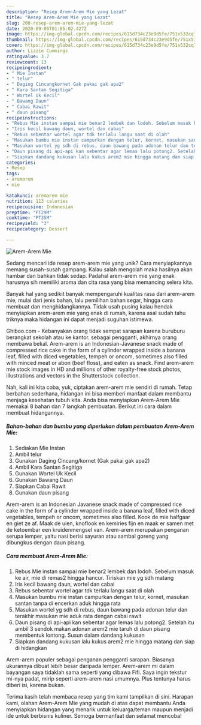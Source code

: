 ```yaml
---
description: "Resep Arem-Arem Mie yang Lezat"
title: "Resep Arem-Arem Mie yang Lezat"
slug: 200-resep-arem-arem-mie-yang-lezat
date: 2020-09-05T01:05:02.427Z
image: https://img-global.cpcdn.com/recipes/615d734c23e9d5fe/751x532cq70/arem-arem-mie-foto-resep-utama.jpg
thumbnail: https://img-global.cpcdn.com/recipes/615d734c23e9d5fe/751x532cq70/arem-arem-mie-foto-resep-utama.jpg
cover: https://img-global.cpcdn.com/recipes/615d734c23e9d5fe/751x532cq70/arem-arem-mie-foto-resep-utama.jpg
author: Lizzie Cummings
ratingvalue: 3.7
reviewcount: 13
recipeingredient:
- " Mie Instan"
- " telur"
- " Daging Cincangkornet Gak pakai gak apa2"
- " Kara Santan Segitiga"
- " Wortel Uk Kecil"
- " Bawang Daun"
- " Cabai Rawit"
- " daun pisang"
recipeinstructions:
- "Rebus Mie instan sampai mie benar2 lembek dan lodoh. Sebelum masuk ke air, mie di remas2 hingga hancur. Tiriskan mie yg sdh matang"
- "Iris kecil bawang daun, wortel dan cabai"
- "Rebus sebentar wortel agar tdk terlalu langu saat di olah"
- "Masukan bumbu mie instan campurkan dengan telur, kornet, masukan santan tanpa di encerkan aduk hingga rata"
- "Masukan wortel yg sdh di rebus, daun bawang pada adonan telur dan terakhir masukan mie aduk rata dengan cabai rawit"
- "Daun pisang di api-api kan sebentar agar lemas lalu potong2. Setelah itu ambil 3 sendok makan adonan arem2 mie taruh di daun pisang membentuk lontong. Susun dalam dandang kukusan"
- "Siapkan dandang kukusan lalu kukus arem2 mie hingga matang dan siap di hidangkan"
categories:
- Resep
tags:
- aremarem
- mie

katakunci: aremarem mie 
nutrition: 113 calories
recipecuisine: Indonesian
preptime: "PT29M"
cooktime: "PT35M"
recipeyield: "3"
recipecategory: Dessert

---
```



![Arem-Arem Mie](https://img-global.cpcdn.com/recipes/615d734c23e9d5fe/751x532cq70/arem-arem-mie-foto-resep-utama.jpg)

Sedang mencari ide resep arem-arem mie yang unik? Cara menyiapkannya memang susah-susah gampang. Kalau salah mengolah maka hasilnya akan hambar dan bahkan tidak sedap. Padahal arem-arem mie yang enak harusnya sih memiliki aroma dan cita rasa yang bisa memancing selera kita.

Banyak hal yang sedikit banyak mempengaruhi kualitas rasa dari arem-arem mie, mulai dari jenis bahan, lalu pemilihan bahan segar, hingga cara membuat dan menghidangkannya. Tidak usah pusing kalau hendak menyiapkan arem-arem mie yang enak di rumah, karena asal sudah tahu triknya maka hidangan ini dapat menjadi suguhan istimewa.

Ghiboo.com - Kebanyakan orang tidak sempat sarapan karena buruburu berangkat sekolah atau ke kantor. sebagai pengganti, akhirnya orang membawa bekal. Arem-arem is an Indonesian-Javanese snack made of compressed rice cake in the form of a cylinder wrapped inside a banana leaf, filled with diced vegetables, tempeh or oncom, sometimes also filled with minced meat or abon (beef floss), and eaten as snack. Find arem-arem mie stock images in HD and millions of other royalty-free stock photos, illustrations and vectors in the Shutterstock collection.


Nah, kali ini kita coba, yuk, ciptakan arem-arem mie sendiri di rumah. Tetap berbahan sederhana, hidangan ini bisa memberi manfaat dalam membantu menjaga kesehatan tubuh kita. Anda bisa menyiapkan Arem-Arem Mie memakai 8 bahan dan 7 langkah pembuatan. Berikut ini cara dalam membuat hidangannya.

<!--inarticleads1-->

##### Bahan-bahan dan bumbu yang diperlukan dalam pembuatan Arem-Arem Mie:

1. Sediakan  Mie Instan
1. Ambil  telur
1. Gunakan  Daging Cincang/kornet (Gak pakai gak apa2)
1. Ambil  Kara Santan Segitiga
1. Gunakan  Wortel Uk Kecil
1. Gunakan  Bawang Daun
1. Siapkan  Cabai Rawit
1. Gunakan  daun pisang


Arem-arem is an Indonesian Javanese snack made of compressed rice cake in the form of a cylinder wrapped inside a banana leaf, filled with diced vegetables, tempeh or oncom, sometimes also filled. Kook de mie halfgaar en giet ze af. Maak de uien, knoflook en kemiries fijn en maak er samen met de ketoembar een kruidenmengsel van. Arem-arem merupakan penganan serupa lemper, yaitu nasi berisi sayuran atau sambal goreng yang dibungkus dengan daun pisang. 

<!--inarticleads2-->

##### Cara membuat Arem-Arem Mie:

1. Rebus Mie instan sampai mie benar2 lembek dan lodoh. Sebelum masuk ke air, mie di remas2 hingga hancur. Tiriskan mie yg sdh matang
1. Iris kecil bawang daun, wortel dan cabai
1. Rebus sebentar wortel agar tdk terlalu langu saat di olah
1. Masukan bumbu mie instan campurkan dengan telur, kornet, masukan santan tanpa di encerkan aduk hingga rata
1. Masukan wortel yg sdh di rebus, daun bawang pada adonan telur dan terakhir masukan mie aduk rata dengan cabai rawit
1. Daun pisang di api-api kan sebentar agar lemas lalu potong2. Setelah itu ambil 3 sendok makan adonan arem2 mie taruh di daun pisang membentuk lontong. Susun dalam dandang kukusan
1. Siapkan dandang kukusan lalu kukus arem2 mie hingga matang dan siap di hidangkan


Arem-arem populer sebagai penganan pengganti sarapan. Biasanya ukurannya dibuat lebih besar daripada lemper. Arem-arem mi dalam bayangan saya tidaklah sama seperti yang dibawa Fifi. Saya ingin tekstur mi-nya padat, mirip seperti arem-arem nasi umumnya. Plus tentunya harus diberi isi, karena bukan. 

Terima kasih telah membaca resep yang tim kami tampilkan di sini. Harapan kami, olahan Arem-Arem Mie yang mudah di atas dapat membantu Anda menyiapkan hidangan yang menarik untuk keluarga/teman maupun menjadi ide untuk berbisnis kuliner. Semoga bermanfaat dan selamat mencoba!
